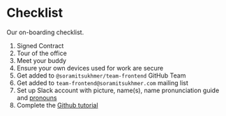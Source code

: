 # Checklist

Our on-boarding checklist.

1. Signed Contract
1. Tour of the office
1. Meet your buddy
1. Ensure your own devices used for work are secure
1. Get added to `@soramitsukhmer/team-frontend` GitHub Team
1. Get added to `team-frontend@soramitsukhmer.com` mailing list
1. Set up Slack account with picture, name(s), name pronunciation guide and [pronouns](https://www.mypronouns.org/)
1. Complete the [Github tutorial](https://guides.github.com/activities/hello-world/)

